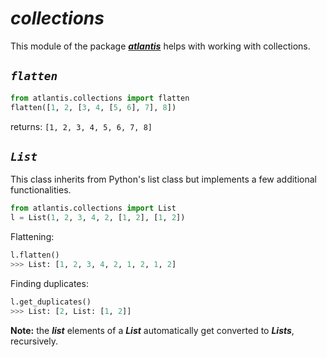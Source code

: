 # *collections*
This module of the package [***atlantis***](README.md) helps with working with collections.

## *`flatten`*
```python
from atlantis.collections import flatten
flatten([1, 2, [3, 4, [5, 6], 7], 8])
```
returns: `[1, 2, 3, 4, 5, 6, 7, 8]`

## *`List`*
This class inherits from Python's list class but implements a few 
additional functionalities.

```python
from atlantis.collections import List
l = List(1, 2, 3, 4, 2, [1, 2], [1, 2])
```

Flattening: 
```python
l.flatten()
>>> List: [1, 2, 3, 4, 2, 1, 2, 1, 2]
```

Finding duplicates:
```python
l.get_duplicates()
>>> List: [2, List: [1, 2]]
```
**Note:** the ***list*** elements of a ***List*** automatically get converted to ***Lists***, recursively.